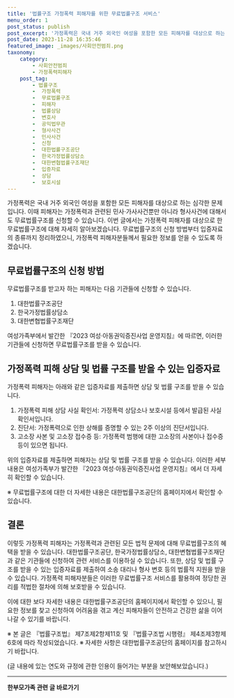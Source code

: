```yaml
---
title: '법률구조 가정폭력 피해자를 위한 무료법률구조 서비스'
menu_order: 1
post_status: publish
post_excerpt: '가정폭력은 국내 거주 외국인 여성을 포함한 모든 피해자를 대상으로 하는 심각한 문제입니다. 이때 피해자는 가정폭력과 관련된 민사 가사사건뿐만 아니라 형사사건에 대해서도 무료법률구조를 신청할 수 있습니다. 이번 글에서는 가정폭력 피해자를 대상으로 한 무료법률구조에 대해 자세히 알아보겠습니다. 무료법률구조의 신청 방법부터 입증자료의 종류까지 정리하였으니, 가정폭력 피해자분들께서 필요한 정보를 얻을 수 있도록 하겠습니다.'
post_date: 2023-11-28 16:35:46
featured_image: _images/사회안전범죄.png
taxonomy:
    category:
        - 사회안전범죄
        - 가정폭력피해자
    post_tag:
        - 법률구조
        -  가정폭력
        -  무료법률구조
        -  피해자
        -  법률상담
        -  변호사
        -  공익법무관
        -  형사사건
        -  민사사건
        -  신청
        -  대한법률구조공단
        -  한국가정법률상담소
        -  대한변협법률구조재단
        -  입증자료
        -  상담
        -  보호시설
---
```



가정폭력은 국내 거주 외국인 여성을 포함한 모든 피해자를 대상으로 하는 심각한 문제입니다. 이때 피해자는 가정폭력과 관련된 민사·가사사건뿐만 아니라 형사사건에 대해서도 무료법률구조를 신청할 수 있습니다. 이번 글에서는 가정폭력 피해자를 대상으로 한 무료법률구조에 대해 자세히 알아보겠습니다. 무료법률구조의 신청 방법부터 입증자료의 종류까지 정리하였으니, 가정폭력 피해자분들께서 필요한 정보를 얻을 수 있도록 하겠습니다.

## 무료법률구조의 신청 방법

무료법률구조를 받고자 하는 피해자는 다음 기관들에 신청할 수 있습니다.

1. 대한법률구조공단
2. 한국가정법률상담소
3. 대한변협법률구조재단

여성가족부에서 발간한 『2023 여성·아동권익증진사업 운영지침』에 따르면, 이러한 기관들에 신청하면 무료법률구조를 받을 수 있습니다.

## 가정폭력 피해 상담 및 법률 구조를 받을 수 있는 입증자료

가정폭력 피해자는 아래와 같은 입증자료를 제출하면 상담 및 법률 구조를 받을 수 있습니다.

1. 가정폭력 피해 상담 사실 확인서: 가정폭력 상담소나 보호시설 등에서 발급된 사실 확인서입니다.
2. 진단서: 가정폭력으로 인한 상해를 증명할 수 있는 2주 이상의 진단서입니다.
3. 고소장 사본 및 고소장 접수증 등: 가정폭력 범행에 대한 고소장의 사본이나 접수증 등이 있으면 됩니다.

위의 입증자료를 제출하면 피해자는 상담 및 법률 구조를 받을 수 있습니다. 이러한 세부 내용은 여성가족부가 발간한 『2023 여성·아동권익증진사업 운영지침』에서 더 자세히 확인할 수 있습니다.

※ 무료법률구조에 대한 더 자세한 내용은 대한법률구조공단의 홈페이지에서 확인할 수 있습니다.

## 결론

이렇듯 가정폭력 피해자는 가정폭력과 관련된 모든 법적 문제에 대해 무료법률구조의 혜택을 받을 수 있습니다. 대한법률구조공단, 한국가정법률상담소, 대한변협법률구조재단과 같은 기관들에 신청하여 관련 서비스를 이용하실 수 있습니다. 또한, 상담 및 법률 구조를 받을 수 있는 입증자료를 제출하여 소송 대리나 형사 변호 등의 법률적 지원을 받을 수 있습니다. 가정폭력 피해자분들은 이러한 무료법률구조 서비스를 활용하여 정당한 권리를 적법한 절차에 의해 보호받을 수 있습니다.

이에 대한 보다 자세한 내용은 대한법률구조공단의 홈페이지에서 확인할 수 있으니, 필요한 정보를 찾고 신청하여 어려움을 겪고 계신 피해자들이 안전하고 건강한 삶을 이어나갈 수 있기를 바랍니다.

※ 본 글은 『법률구조법』 제7조제2항제11호 및 『법률구조법 시행령』 제4조제3항제6호에 따라 작성되었습니다.
※ 자세한 사항은 대한법률구조공단의 홈페이지를 참고하시기 바랍니다.

(글 내용에 있는 연도와 규정에 관한 인용이 들어가는 부분을 보안해보았습니다.)
<!-- wp:separator -->
<hr class="wp-block-separator has-alpha-channel-opacity"/>
<!-- /wp:separator -->

<!-- wp:group {"backgroundColor":"base","layout":{"type":"constrained"}} -->
<div class="wp-block-group has-base-background-color has-background"><!-- wp:paragraph {"align":"center","fontSize":"medium"} -->
<p class="has-text-align-center has-large-font-size"><strong>한부모가족 관련 글 바로가기</strong></p>
<!-- /wp:paragraph -->


<!-- wp:latest-posts
{"categories":[{"id":23338,"count":19,"description":"","link":"https://uknowlaw.com/category/%ed%95%9c%eb%b6%80%eb%aa%a8%ea%b0%80%ec%a1%b1/","name":"한부모가족","slug":"한부모가족","taxonomy":"category","parent":0,"meta":[],"_links":{"self":[{"href":"https://uknowlaw.com/wp-json/wp/v2/categories/23338"}],"collection":[{"href":"https://uknowlaw.com/wp-json/wp/v2/categories"}],"about":[{"href":"https://uknowlaw.com/wp-json/wp/v2/taxonomies/category"}],"wp:post_type":[{"href":"https://uknowlaw.com/wp-json/wp/v2/posts?categories=23338"}],"curies":[{"name":"wp","href":"https://api.w.org/{rel}","templated":true}]}}],"postsToShow":100,"excerptLength":28,"postLayout":"grid","columns":2,"featuredImageAlign":"left","featuredImageSizeSlug":"large","fontSize":"small"} /--></div>
<!-- /wp:group -->